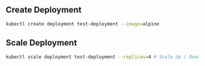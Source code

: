 

## Create Deployment
```bash
kubectl create deployment test-deployment --image=alpine
```

## Scale Deployment
```bash
kubectl scale deployment test-deployment --replicas=4 # Scale Up / Down
```
